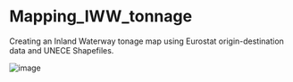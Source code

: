 # Mapping_IWW_tonnage
Creating an Inland Waterway tonage map using Eurostat origin-destination data and UNECE Shapefiles.

![image](https://user-images.githubusercontent.com/63408114/201340440-fe76404a-4161-4935-b9b6-0fdac30b9da7.png)
